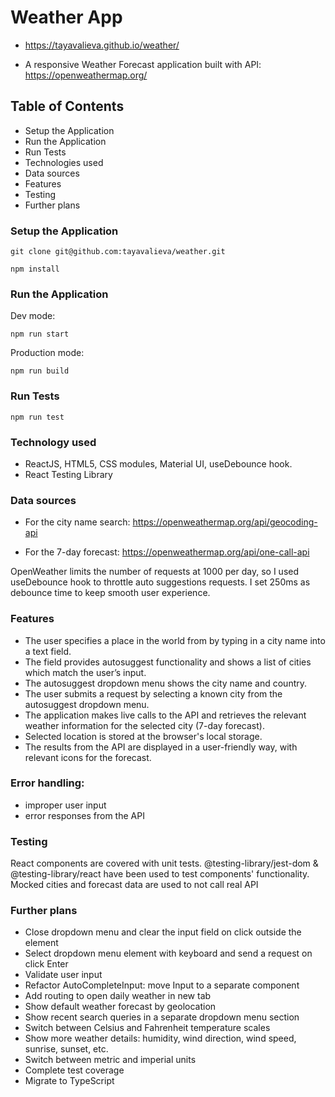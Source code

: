 # Weather App

- https://tayavalieva.github.io/weather/

- A responsive Weather Forecast application built with API: https://openweathermap.org/

## Table of Contents

- Setup the Application
- Run the Application
- Run Tests
- Technologies used
- Data sources
- Features
- Testing
- Further plans

### Setup the Application

```console
git clone git@github.com:tayavalieva/weather.git

npm install
```

### Run the Application

Dev mode:

```console
npm run start
```

Production mode:

```console
npm run build
```

### Run Tests

```console
npm run test
```

### Technology used

- ReactJS, HTML5, CSS modules, Material UI, useDebounce hook.
- React Testing Library

### Data sources

- For the city name search:
  https://openweathermap.org/api/geocoding-api

- For the 7-day forecast:
  https://openweathermap.org/api/one-call-api

OpenWeather limits the number of requests at 1000 per day, so I used useDebounce hook to throttle auto suggestions requests. I set 250ms as debounce time to keep smooth user experience.

### Features

- The user specifies a place in the world from by typing in a city name into a text field.
- The field provides autosuggest functionality and shows a list of cities which match the user’s input.
- The autosuggest dropdown menu shows the city name and country.
- The user submits a request by selecting a known city from the autosuggest dropdown menu.
- The application makes live calls to the API and retrieves the relevant weather
  information for the selected city (7-day forecast).
- Selected location is stored at the browser's local storage.
- The results from the API are displayed in a user-friendly way, with relevant icons for the
  forecast.

### Error handling:

- improper user input
- error responses from the API

### Testing

React components are covered with unit tests.
@testing-library/jest-dom & @testing-library/react have been used to test components' functionality.
Mocked cities and forecast data are used to not call real API

### Further plans

- Close dropdown menu and clear the input field on click outside the element
- Select dropdown menu element with keyboard and send a request on click Enter
- Validate user input
- Refactor AutoCompleteInput: move Input to a separate component
- Add routing to open daily weather in new tab
- Show default weather forecast by geolocation
- Show recent search queries in a separate dropdown menu section
- Switch between Celsius and Fahrenheit temperature scales
- Show more weather details: humidity, wind direction, wind speed, sunrise, sunset, etc.
- Switch between metric and imperial units
- Complete test coverage
- Migrate to TypeScript
